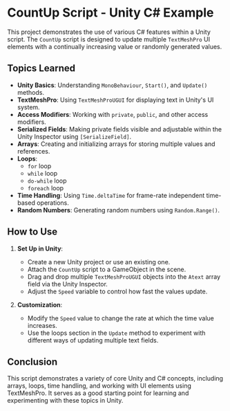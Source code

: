 # CountUp Script - Unity C# Example

This project demonstrates the use of various C# features within a Unity script. The `CountUp` script is designed to update multiple `TextMeshPro` UI elements with a continually increasing value or randomly generated values. 

## Topics Learned

- **Unity Basics**: Understanding `MonoBehaviour`, `Start()`, and `Update()` methods.
- **TextMeshPro**: Using `TextMeshProUGUI` for displaying text in Unity's UI system.
- **Access Modifiers**: Working with `private`, `public`, and other access modifiers.
- **Serialized Fields**: Making private fields visible and adjustable within the Unity Inspector using `[SerializeField]`.
- **Arrays**: Creating and initializing arrays for storing multiple values and references.
- **Loops**:
  - `for` loop
  - `while` loop
  - `do-while` loop
  - `foreach` loop
- **Time Handling**: Using `Time.deltaTime` for frame-rate independent time-based operations.
- **Random Numbers**: Generating random numbers using `Random.Range()`.

## How to Use

1. **Set Up in Unity**:
   - Create a new Unity project or use an existing one.
   - Attach the `CountUp` script to a GameObject in the scene.
   - Drag and drop multiple `TextMeshProUGUI` objects into the `Atext` array field via the Unity Inspector.
   - Adjust the `Speed` variable to control how fast the values update.

2. **Customization**:
   - Modify the `Speed` value to change the rate at which the time value increases.
   - Use the loops section in the `Update` method to experiment with different ways of updating multiple text fields.

## Conclusion

This script demonstrates a variety of core Unity and C# concepts, including arrays, loops, time handling, and working with UI elements using TextMeshPro. It serves as a good starting point for learning and experimenting with these topics in Unity.
